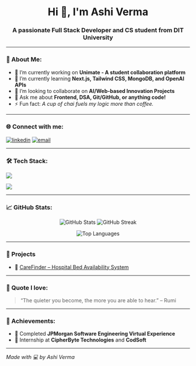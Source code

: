 <h1 align="center">Hi 👋, I'm Ashi Verma</h1>
<h3 align="center">A passionate Full Stack Developer and CS student from DIT University</h3>

---

### 🧠 About Me:
- 🔭 I’m currently working on **Unimate - A student collaboration platform**
- 🌱 I’m currently learning **Next.js, Tailwind CSS, MongoDB, and OpenAI APIs**
- 👯 I’m looking to collaborate on **AI/Web-based Innovation Projects**
- 💬 Ask me about **Frontend, DSA, Git/GitHub, or anything code!**
- ⚡ Fun fact: *A cup of chai fuels my logic more than coffee.*

---

### 🌐 Connect with me:
<p align="left">
  <a href="https://www.linkedin.com/in/ashi-verma-aa8b41230/" target="blank"><img align="center" src="https://skillicons.dev/icons?i=linkedin" alt="linkedin" /></a>
  <a href="mailto:ashiverma1758@gmail.com" target="blank"><img align="center" src="https://skillicons.dev/icons?i=gmail" alt="email" /></a>
</p>

---

### 🛠️ Tech Stack:
<p align="left">
  <img src="https://skillicons.dev/icons?i=html,css,js,react,tailwind,java,python,c,git,github,mongodb,nodejs,express,nextjs" />
</p>
<p align="left">
  <img src="https://skillicons.dev/icons?i=figma,canva,ps,ae,pr" />
</p>

---

### 📈 GitHub Stats:
<p align="center">
  <img src="https://github-readme-stats.vercel.app/api?username=Ashi-Verma1758&show_icons=true&theme=radical" alt="GitHub Stats" />
  <img src="https://github-readme-streak-stats.herokuapp.com/?user=Ashi-Verma1758&theme=radical" alt="GitHub Streak" />
</p>
<p align="center">
  <img src="https://github-readme-stats.vercel.app/api/top-langs/?username=Ashi-Verma1758&layout=compact&theme=radical" alt="Top Languages" />
</p>

---

### 📌 Projects

- 🔗 [CareFinder – Hospital Bed Availability System](https://github.com/Ashi-Verma1758/CareFinder-MasterRepo)


---

### 🧠 Quote I love:
> “The quieter you become, the more you are able to hear.” – Rumi

---

### 🥇 Achievements:
- 🧠 Completed **JPMorgan Software Engineering Virtual Experience**
- 💼 Internship at **CipherByte Technologies** and **CodSoft**

---

*Made with 💻 by Ashi Verma*

